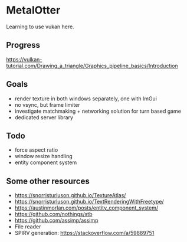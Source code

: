 MetalOtter
==========
Learning to use vukan here.

## Progress
https://vulkan-tutorial.com/Drawing_a_triangle/Graphics_pipeline_basics/Introduction

## Goals
- render texture in both windows separately, one with ImGui
- no vsync, but frame limiter
- investigate matchmaking + networking solution for turn based game
- dedicated server library

## Todo
- force aspect ratio
- window resize handling
- entity component system

## Some other resources
- https://snorristurluson.github.io/TextureAtlas/
- https://snorristurluson.github.io/TextRenderingWithFreetype/
- https://austinmorlan.com/posts/entity_component_system/
- https://github.com/nothings/stb
- https://github.com/assimp/assimp
- File reader
- SPIRV generation: https://stackoverflow.com/a/59889751
